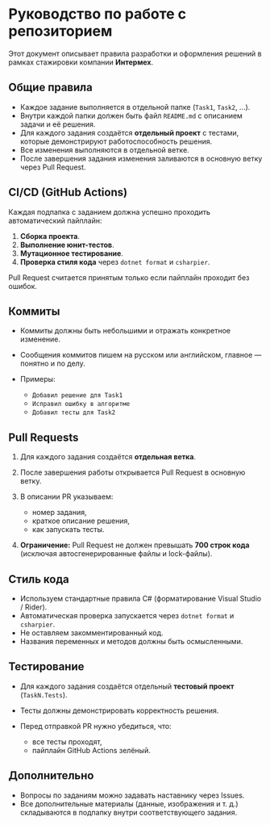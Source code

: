 ﻿# Руководство по работе с репозиторием

Этот документ описывает правила разработки и оформления решений в рамках стажировки компании **Интермех**.

## Общие правила

* Каждое задание выполняется в отдельной папке (`Task1`, `Task2`, …).
* Внутри каждой папки должен быть файл `README.md` с описанием задачи и её решения.
* Для каждого задания создаётся **отдельный проект** с тестами, которые демонстрируют работоспособность решения.
* Все изменения выполняются в отдельной ветке.
* После завершения задания изменения заливаются в основную ветку через Pull Request.

## CI/CD (GitHub Actions)

Каждая подпапка с заданием должна успешно проходить автоматический пайплайн:

1. **Сборка проекта**.
2. **Выполнение юнит-тестов**.
3. **Мутационное тестирование**.
4. **Проверка стиля кода** через `dotnet format` и `csharpier`.

Pull Request считается принятым только если пайплайн проходит без ошибок.

## Коммиты

* Коммиты должны быть небольшими и отражать конкретное изменение.
* Сообщения коммитов пишем на русском или английском, главное — понятно и по делу.
* Примеры:

  * `Добавил решение для Task1`
  * `Исправил ошибку в алгоритме`
  * `Добавил тесты для Task2`

## Pull Requests

1. Для каждого задания создаётся **отдельная ветка**.
2. После завершения работы открывается Pull Request в основную ветку.
3. В описании PR указываем:

   * номер задания,
   * краткое описание решения,
   * как запускать тесты.

4. **Ограничение:** Pull Request не должен превышать **700 строк кода** (исключая автосгенерированные файлы и lock-файлы).

## Стиль кода

* Используем стандартные правила C# (форматирование Visual Studio / Rider).
* Автоматическая проверка запускается через `dotnet format` и `csharpier`.
* Не оставляем закомментированный код.
* Названия переменных и методов должны быть осмысленными.

## Тестирование

* Для каждого задания создаётся отдельный **тестовый проект** (`TaskN.Tests`).
* Тесты должны демонстрировать корректность решения.
* Перед отправкой PR нужно убедиться, что:

  * все тесты проходят,
  * пайплайн GitHub Actions зелёный.

## Дополнительно

* Вопросы по заданиям можно задавать наставнику через Issues.
* Все дополнительные материалы (данные, изображения и т. д.) складываются в подпапку внутри соответствующего задания.